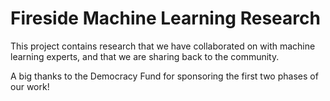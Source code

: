 # Fireside Machine Learning Research
This project contains research that we have collaborated on with machine learning experts, and that we are sharing back to the community.

A big thanks to the Democracy Fund for sponsoring the first two phases of our work!
